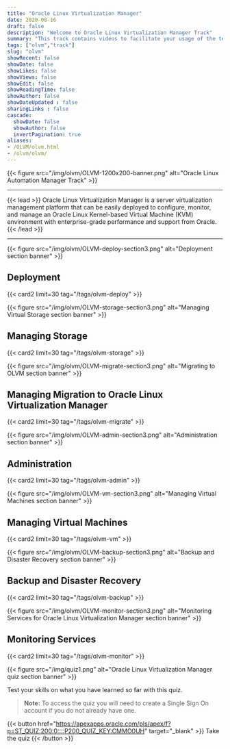 ```yaml
---
title: "Oracle Linux Virtualization Manager"
date: 2020-08-16
draft: false
description: "Welcome to Oracle Linux Virtualization Manager Track"
summary: "This track contains videos to facilitate your usage of the technologies and tools used by Oracle Linux Virtualization Manager. Oracle Linux Virtualization Manager is an open-source distributed server virtualization solution, easily deployed to configure, monitor, and manage an Oracle Linux Kernel-based Virtual Machine (KVM) environment with enterprise-grade performance and support from Oracle."
tags: ["olvm","track"]
slug: "olvm"
showRecent: false
showDate: false
showLikes: false
showViews: false
showEdit: false
showReadingTime: false
showAuthor: false
showDateUpdated : false
sharingLinks : false
cascade:
  showDate: false
  showAuthor: false
  invertPagination: true
aliases:
- /OLVM/olvm.html
- /olvm/olvm/
---
```


{{< figure src="/img/olvm/OLVM-1200x200-banner.png" alt="Oracle Linux Automation Manager Track" >}}

---

{{< lead >}} Oracle Linux Virtualization Manager is a server virtualization management platform that can be easily deployed to configure, monitor, and manage an Oracle Linux Kernel-based Virtual Machine (KVM) environment with enterprise-grade performance and support from Oracle. {{< /lead >}}

---

{{< figure src="/img/olvm/OLVM-deploy-section3.png" alt="Deployment section banner" >}}

## Deployment
{{< card2 limit=30 tag="/tags/olvm-deploy" >}}

{{< figure src="/img/olvm/OLVM-storage-section3.png" alt="Managing Virtual Storage section banner" >}}

## Managing Storage
{{< card2 limit=30 tag="/tags/olvm-storage" >}}

{{< figure src="/img/olvm/OLVM-migrate-section3.png" alt="Migrating to OLVM section banner" >}}

## Managing Migration to Oracle Linux Virtualization Manager
{{< card2 limit=30 tag="/tags/olvm-migrate" >}}

{{< figure src="/img/olvm/OLVM-admin-section3.png" alt="Administration section banner" >}}

## Administration
{{< card2 limit=30 tag="/tags/olvm-admin" >}}

{{< figure src="/img/olvm/OLVM-vm-section3.png" alt="Managing Virtual Machines section banner" >}}

## Managing Virtual Machines
{{< card2 limit=30 tag="/tags/olvm-vm" >}}

{{< figure src="/img/olvm/OLVM-backup-section3.png" alt="Backup and Disaster Recovery section banner" >}}

## Backup and Disaster Recovery
{{< card2 limit=30 tag="/tags/olvm-backup" >}}

{{< figure src="/img/olvm/OLVM-monitor-section3.png" alt="Monitoring Services for Oracle Linux Virtualization Manager section banner" >}}

## Monitoring Services
{{< card2 limit=30 tag="/tags/olvm-monitor" >}}

{{< figure src="/img/quiz1.png" alt="Oracle Linux Virtualization Manager quiz section banner" >}}

Test your skills on what you have learned so far with this quiz.

> **Note:** To access the quiz you will need to create a Single Sign On account if you do not already have one.

{{< button href="https://apexapps.oracle.com/pls/apex/f?p=ST_QUIZ:200:0::::P200_QUIZ_KEY:CMMO0UH" target="_blank" >}}
Take the quiz
{{< /button >}}

